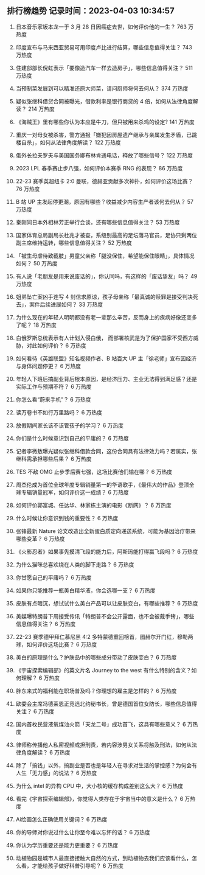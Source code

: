 
## 排行榜趋势 记录时间：2023-04-03 10:34:57
  
  1. 日本音乐家坂本龙一于 3 月 28 日因癌症去世，如何评价他的一生？ 763 万热度
    
  2. 印度宣布与马来西亚贸易可用印度卢比进行结算，哪些信息值得关注？ 743 万热度
    
  3. 住建部部长倪虹表示「要像造汽车一样去造房子」，哪些信息值得关注？ 511 万热度
    
  4. 当预制菜发展到可以精准还原大师菜，请问厨师将何去何从？ 374 万热度
    
  5. 疑似张继科借贷合同被曝光，借款利率是银行商贷的 4 倍，如何从法律角度解读？ 214 万热度
    
  6. 《海贼王》里有哪些你认为本应是牛刀，但只被用来杀鸡的设定? 141 万热度
    
  7. 重庆一对母女被杀害，警方通报「嫌犯因房屋遗产继承与亲属发生矛盾，已跳楼自杀」，如何从法律角度解读？ 122 万热度
    
  8. 俄外长拉夫罗夫与美国国务卿布林肯通电话，释放了哪些信号？ 122 万热度
    
  9. 2023 LPL 春季赛止步八强，如何评价本赛季 RNG 的表现？ 86 万热度
    
  10. 22-23 赛季英超纽卡 2:0 曼联，德赫亚贡献多次神扑，如何评价这场比赛？ 76 万热度
    
  11. B 站 UP 主发起停更潮，原因有哪些？收益减少内容生产者该何去何从？ 57 万热度
    
  12. 秦刚同日本外相林芳正举行会谈，还有哪些信息值得关注？ 53 万热度
    
  13. 国家体育总局副局长杜兆才被查，系级别最高的足坛落马官员，足协只剩两位副主席维持运转，哪些信息值得关注？ 52 万热度
    
  14. 「被生母虐待致截肢」男童父亲称「腿没保住，希望能保住眼睛」，具体情况如何？ 50 万热度
    
  15. 有人说「老朋友是用来说废话的」，你认同吗，有这样的「废话挚友」吗？ 49 万热度
    
  16. 姐弟坠亡案凶手连写 4 封信求原谅，孩子母亲称「最真诚的赎罪是接受判决死去」，案件后续进展如何？ 33 万热度
    
  17. 为什么现在的年轻人明明都没有老一辈那么辛苦，反而身上的疾病好像还变多了呢？ 18 万热度
    
  18. 白俄罗斯总统表示有人计划入侵白俄， 而部署核武是为了保护国家不受西方威胁，对此如何评价？ 6 万热度
    
  19. 如何看待《英雄联盟》知名视频作者、B 站百大 UP 主「徐老师」宣布因经济与身体问题停更？ 6 万热度
    
  20. 年轻人下班后搞副业背后根本原因，是经济压力、主业无法得到满足感？还是实际工作与预期不符？ 6 万热度
    
  21. 你怎么看“蔚来手机”？ 6 万热度
    
  22. 读万卷书不如行万里路吗？ 6 万热度
    
  23. 放假期间家长该不该管孩子的学习？ 6 万热度
    
  24. 你们是什么时候意识到自己的平庸的？ 6 万热度
    
  25. 记者李微敖曝光疑似张继科借款合同，这份合同具有法律效力吗？若属实，张继科需承担哪些后果？ 6 万热度
    
  26. TES 不敌 OMG 止步季后赛七强，这场比赛他们输在哪？ 6 万热度
    
  27. 周杰伦成为首位全球年度专辑销量第一的华语歌手，《最伟大的作品》登顶全球专辑销量冠军，如何评价这一成绩？ 6 万热度
    
  28. 如何评价郭富城、任达华、林家栋主演的电影《断网》？ 6 万热度
    
  29. 什么时候让你意识到钱的重要性？ 6 万热度
    
  30. 张锋最新 Nature 论文改造出全新蛋白质定向递送系统，可能为基因治疗带来哪些变革？ 6 万热度
    
  31. 《火影忍者》如果事先摸清飞段的能力后，阿斯玛能打得赢飞段吗？ 6 万热度
    
  32. 为什么猫咪总喜欢绕在人类的脚下走路？ 6 万热度
    
  33. 你甘愿自己的平庸吗？ 6 万热度
    
  34. 如果你只能推荐一瓶美白精华液，你会选哪一支？ 6 万热度
    
  35. 皮肤有点暗沉，想试试什么美白产品可以让皮肤变白，有哪些推荐？ 6 万热度
    
  36. 美媒曝特朗普下周接受传讯「特朗普不会公开露面，也不会被戴手铐」，哪些信息值得关注？ 6 万热度
    
  37. 22-23 赛季德甲拜仁慕尼黑 4:2 多特蒙德重回榜首，图赫尔开门红，穆勒两球，如何评价这场比赛？ 6 万热度
    
  38. 美白的原理是什么？护肤品中的哪些成分带动了皮肤变白？ 6 万热度
    
  39. 《宇宙探索编辑部》的英文片名 Journey to the west 有什么特别的含义？如何理解？ 6 万热度
    
  40. 胖东来式的福利能在职场普及吗？你理想的雇主是怎样的？ 6 万热度
    
  41. 欧委会主席冯德莱恩正竞选北约秘书长，曾是德国首位女防长，哪些信息值得关注？ 6 万热度
    
  42. 国内首枚民营液氧煤油火箭「天龙二号」成功首飞，这具有哪些意义？ 6 万热度
    
  43. 律师称传播他人私密视频或担刑责，若内容涉男女关系将触及刑法，如何从法律角度解读？ 6 万热度
    
  44. 除了「搞钱」以外，搞副业是否也是年轻人在寻求对生活的掌控感？为何会有人生「无力感」的说法？ 6 万热度
    
  45. 为什么 intel 的异构 CPU 中，大小核的缓存构成差别这么大？ 6 万热度
    
  46. 看完《宇宙探索编辑部》，你觉得人类存在于宇宙当中的意义是什么？ 6 万热度
    
  47. Ai绘画怎么正确使用关键词？ 6 万热度
    
  48. 你的导师对你说过什么让你至今难以忘怀的话？ 6 万热度
    
  49. 你认为学历重要还是能力更重要？ 6 万热度
    
  50. 动植物园是城市人最直接接触大自然的方式，到动植物去我们应该看什么，怎么看，才能给孩子做好科普引导呢？ 6 万热度
    